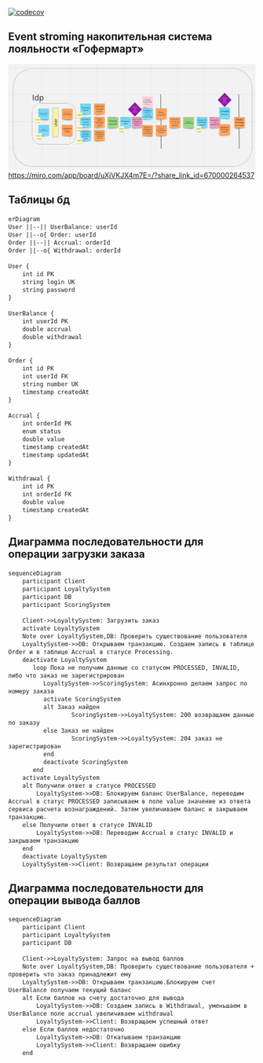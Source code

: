 [![codecov](https://codecov.io/gh/dcwk/gophermart/branch/step2/graph/badge.svg?token=7KZV41NEJH)](https://codecov.io/gh/dcwk/gophermart)

## Event stroming накопительная система лояльности «Гофермарт»
![img_1.png](img_1.png)<br/>
https://miro.com/app/board/uXjVKJX4m7E=/?share_link_id=670000264537

## Таблицы бд
```mermaid
erDiagram
User ||--|| UserBalance: userId
User ||--o{ Order: userId
Order ||--|| Accrual: orderId
Order ||--o{ Withdrawal: orderId

User {
    int id PK
    string login UK
    string password
}

UserBalance {
    int userId PK
    double accrual
    double withdrawal
}

Order {
    int id PK
    int userId FK
    string number UK
    timestamp createdAt 
}

Accrual {
    int orderId PK
    enum status
    double value
    timestamp createdAt
    timestamp updatedAt
}

Withdrawal {
    int id PK
    int orderId FK
    double value
    timestamp createdAt
}
```
## Диаграмма последовательности для операции загрузки заказа
```mermaid
sequenceDiagram
    participant Client
    participant LoyaltySystem
    participant DB
    participant ScoringSystem
    
    Client->>LoyaltySystem: Загрузить заказ
    activate LoyaltySystem
    Note over LoyaltySystem,DB: Проверить существование пользователя
    LoyaltySystem->>DB: Открываем транзакцию. Создаем запись в таблице Order и в таблице Accrual в статусе Processing. 
    deactivate LoyaltySystem
       loop Пока не получим данные со статусом PROCESSED, INVALID, либо что заказ не зарегистрирован 
          LoyaltySystem->>ScoringSystem: Асинхронно делаем запрос по номеру заказа
          activate ScoringSystem
          alt Заказ найден
                  ScoringSystem->>LoyaltySystem: 200 возвращаем данные по заказу 
          else Заказ не найден
                  ScoringSystem->>LoyaltySystem: 204 заказ не зарегистрирован
          end
          deactivate ScoringSystem
       end
    activate LoyaltySystem
    alt Получили ответ в статусе PROCESSED
        LoyaltySystem->>DB: Блокируем баланс UserBalance, переводим Accrual в статус PROCESSED записываем в поле value значение из ответа сервиса расчета вознаграждений. Затем увеличиваем баланс и закрываем транзакцию. 
    else Получили ответ в статусе INVALID
        LoyaltySystem->>DB: Переводим Accrual в статус INVALID и закрываем транзакцию
    end
    deactivate LoyaltySystem
    LoyaltySystem->>Client: Возвращаем результат операции
```
## Диаграмма последовательности для операции вывода баллов
```mermaid
sequenceDiagram
    participant Client
    participant LoyaltySystem
    participant DB
    
    Client->>LoyaltySystem: Запрос на вывод баллов
    Note over LoyaltySystem,DB: Проверить существование пользователя + проверить что заказ принадлежит ему
    LoyaltySystem->>DB: Открываем транзакцию.Блокируем счет UserBalance получаем текущий баланс
    alt Если баллов на счету достаточно для вывода
        LoyaltySystem->>DB: Создаем запись в Withdrawal, уменьшаем в UserBalance поле accrual увеличиваем withdrawal
        LoyaltySystem->>Client: Возвращаем успешный ответ
    else Если баллов недостаточно
        LoyaltySystem->>DB: Откатываем транзакцию
        LoyaltySystem->>Client: Возвращаем ошибку
    end
```
